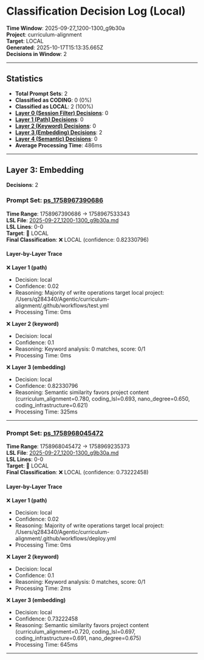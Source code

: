 # Classification Decision Log (Local)

**Time Window**: 2025-09-27_1200-1300_g9b30a<br>
**Project**: curriculum-alignment<br>
**Target**: LOCAL<br>
**Generated**: 2025-10-17T15:13:35.665Z<br>
**Decisions in Window**: 2

---

## Statistics

- **Total Prompt Sets**: 2
- **Classified as CODING**: 0 (0%)
- **Classified as LOCAL**: 2 (100%)
- **[Layer 0 (Session Filter) Decisions](#layer-0-session-filter)**: 0
- **[Layer 1 (Path) Decisions](#layer-1-path)**: 0
- **[Layer 2 (Keyword) Decisions](#layer-2-keyword)**: 0
- **[Layer 3 (Embedding) Decisions](#layer-3-embedding)**: 2
- **[Layer 4 (Semantic) Decisions](#layer-4-semantic)**: 0
- **Average Processing Time**: 486ms

---

## Layer 3: Embedding

**Decisions**: 2

### Prompt Set: [ps_1758967390686](../../history/2025-09-27_1200-1300_g9b30a.md#ps_1758967390686)

**Time Range**: 1758967390686 → 1758967533343<br>
**LSL File**: [2025-09-27_1200-1300_g9b30a.md](../../history/2025-09-27_1200-1300_g9b30a.md#ps_1758967390686)<br>
**LSL Lines**: 0-0<br>
**Target**: 📍 LOCAL<br>
**Final Classification**: ❌ LOCAL (confidence: 0.82330796)

#### Layer-by-Layer Trace

❌ **Layer 1 (path)**
- Decision: local
- Confidence: 0.02
- Reasoning: Majority of write operations target local project: /Users/q284340/Agentic/curriculum-alignment/.github/workflows/test.yml
- Processing Time: 0ms

❌ **Layer 2 (keyword)**
- Decision: local
- Confidence: 0.1
- Reasoning: Keyword analysis: 0 matches, score: 0/1
- Processing Time: 0ms

❌ **Layer 3 (embedding)**
- Decision: local
- Confidence: 0.82330796
- Reasoning: Semantic similarity favors project content (curriculum_alignment=0.780, coding_lsl=0.693, nano_degree=0.650, coding_infrastructure=0.621)
- Processing Time: 325ms

---

### Prompt Set: [ps_1758968045472](../../history/2025-09-27_1200-1300_g9b30a.md#ps_1758968045472)

**Time Range**: 1758968045472 → 1758969235373<br>
**LSL File**: [2025-09-27_1200-1300_g9b30a.md](../../history/2025-09-27_1200-1300_g9b30a.md#ps_1758968045472)<br>
**LSL Lines**: 0-0<br>
**Target**: 📍 LOCAL<br>
**Final Classification**: ❌ LOCAL (confidence: 0.73222458)

#### Layer-by-Layer Trace

❌ **Layer 1 (path)**
- Decision: local
- Confidence: 0.02
- Reasoning: Majority of write operations target local project: /Users/q284340/Agentic/curriculum-alignment/.github/workflows/deploy.yml
- Processing Time: 0ms

❌ **Layer 2 (keyword)**
- Decision: local
- Confidence: 0.1
- Reasoning: Keyword analysis: 0 matches, score: 0/1
- Processing Time: 2ms

❌ **Layer 3 (embedding)**
- Decision: local
- Confidence: 0.73222458
- Reasoning: Semantic similarity favors project content (curriculum_alignment=0.720, coding_lsl=0.697, coding_infrastructure=0.691, nano_degree=0.675)
- Processing Time: 645ms

---

